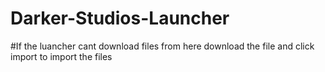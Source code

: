# Darker-Studios-Launcher
#If the luancher cant download files from here download the file and click import to import the files

